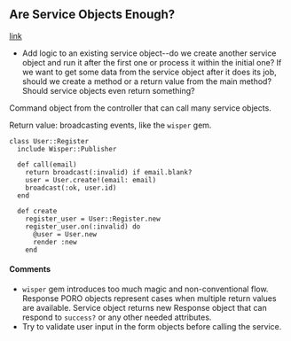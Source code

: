 ## Are Service Objects Enough?
[link](https://blog.ragnarson.com/2016/10/19/are-service-objects-enough.html)

- Add logic to an existing service object--do we create another service object and run it after the first one or process it within the initial one? If we want to get some data from the service object after it does its job, should we create a method or a return value from the main method? Should service objects even return something?

Command object from the controller that can call many service objects.

Return value: broadcasting events, like the `wisper` gem.

    class User::Register
      include Wisper::Publisher

      def call(email)
        return broadcast(:invalid) if email.blank?
        user = User.create!(email: email)
        broadcast(:ok, user.id)
      end

      def create
        register_user = User::Register.new
        register_user.on(:invalid) do
          @user = User.new
          render :new
        end

#### Comments

- `wisper` gem introduces too much magic and non-conventional flow. Response PORO objects represent cases when multiple return values are available. Service object returns new Response object that can respond to `success?` or any other needed attributes.
- Try to validate user input in the form objects before calling the service.
